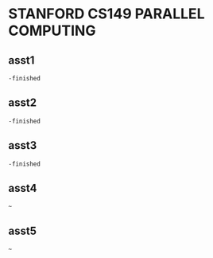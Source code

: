 # STANFORD CS149 PARALLEL COMPUTING

## asst1
    -finished

## asst2
    -finished

## asst3
    -finished

## asst4
    ~

## asst5
    ~
